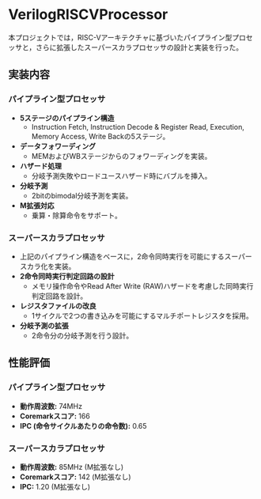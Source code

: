 # VerilogRISCVProcessor

本プロジェクトでは，RISC-Vアーキテクチャに基づいたパイプライン型プロセッサと，さらに拡張したスーパースカラプロセッサの設計と実装を行った。

## 実装内容

### パイプライン型プロセッサ
- **5ステージのパイプライン構造**
  - Instruction Fetch, Instruction Decode & Register Read, Execution, Memory Access, Write Backの5ステージ。
- **データフォワーディング**
  - MEMおよびWBステージからのフォワーディングを実装。
- **ハザード処理**
  - 分岐予測失敗やロードユースハザード時にバブルを挿入。
- **分岐予測**
  - 2bitのbimodal分岐予測を実装。
- **M拡張対応**
  - 乗算・除算命令をサポート。

### スーパースカラプロセッサ
- 上記のパイプライン構造をベースに，2命令同時実行を可能にするスーパースカラ化を実装。
- **2命令同時実行判定回路の設計**
  - メモリ操作命令やRead After Write (RAW)ハザードを考慮した同時実行判定回路を設計。
- **レジスタファイルの改良**
  - 1サイクルで2つの書き込みを可能にするマルチポートレジスタを採用。
- **分岐予測の拡張**
  - 2命令分の分岐予測を行う設計。

## 性能評価

### パイプライン型プロセッサ
- **動作周波数:** 74MHz
- **Coremarkスコア:** 166
- **IPC (命令サイクルあたりの命令数):** 0.65


### スーパースカラプロセッサ
- **動作周波数:** 85MHz (M拡張なし)
- **Coremarkスコア:** 142 (M拡張なし)
- **IPC:** 1.20 (M拡張なし)
